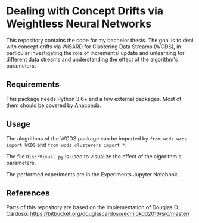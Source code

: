 # Dealing with Concept Drifts via Weightless Neural Networks

This repository contains the code for my bachelor thesis.
The goal is to deal with concept drifts via WiSARD for Clustering Data Streams (WCDS), in particular investigating the role of incremental update and unlearning for different data streams and understanding the effect of the algorithm's parameters.


## Requirements
This package needs Python 3.6+ and a few external packages. Most of them should be covered by Anaconda.


## Usage
The alogrithms of the WCDS package can be imported by `from wcds.wcds import WCDS` and `from wcds.clusterers import *`.

The file `DiscrVisual.py` is used to visualize the effect of the algorithm's parameters.

The performed experiments are in the Experiments Jupyter Notebook.


## References
Parts of this repository are based on the implementation of Douglas O. Cardoso: https://bitbucket.org/douglascardoso/ecmlpkdd2016/src/master/
